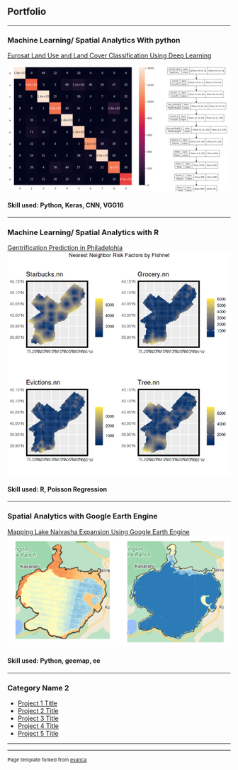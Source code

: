 ## Portfolio

---

### Machine Learning/ Spatial Analytics With python

[Eurosat Land Use and Land Cover Classification Using Deep Learning](/pdf/Eurosat_Land_Use_and_Land_Cover_Classification_Using_Deep_Learning.pdf)

<img src="images/Land_Use_and_Land_Cover_Classification.png?raw=true"/>

#### Skill used: Python, Keras, CNN, VGG16

---

### Machine Learning/ Spatial Analytics with R
[Gentrification Prediction in Philadelphia](pdf/gentrification-prediction-in-philadelphia.html)
<img src="images/gentrification in philadelphia.png?raw=true"/>

#### Skill used: R, Poisson Regression

---

### Spatial Analytics with Google Earth Engine

[Mapping Lake Naivasha Expansion Using Google Earth Engine](pdf/Environmental_Change_of_Lake_Naivasha_and_its_Surrounding_Areas-merged.pdf)
<img src="images/Env_Change_Across_Great_Rift_Valley_Lakes.png?raw=true"/>

#### Skill used: Python, geemap, ee

---

### Category Name 2

- [Project 1 Title](http://example.com/)
- [Project 2 Title](http://example.com/)
- [Project 3 Title](http://example.com/)
- [Project 4 Title](http://example.com/)
- [Project 5 Title](http://example.com/)

---




---
<p style="font-size:11px">Page template forked from <a href="https://github.com/evanca/quick-portfolio">evanca</a></p>
<!-- Remove above link if you don't want to attibute -->
